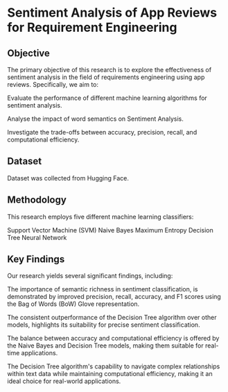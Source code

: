 # Sentiment Analysis of App Reviews for Requirement Engineering

## Objective
The primary objective of this research is to explore the effectiveness of sentiment analysis in the field of requirements engineering using app reviews. Specifically, we aim to:

Evaluate the performance of different machine learning algorithms for sentiment analysis.

Analyse the impact of word semantics on Sentiment Analysis.

Investigate the trade-offs between accuracy, precision, recall, and computational efficiency.

## Dataset
Dataset was collected from Hugging Face. 

## Methodology
This research employs five different machine learning classifiers:

Support Vector Machine (SVM)
Naive Bayes
Maximum Entropy
Decision Tree
Neural Network


## Key Findings
Our research yields several significant findings, including:

The importance of semantic richness in sentiment classification, is demonstrated by improved precision, recall, accuracy, and F1 scores using the Bag of Words (BoW) Glove representation.

The consistent outperformance of the Decision Tree algorithm over other models, highlights its suitability for precise sentiment classification.

The balance between accuracy and computational efficiency is offered by the Naive Bayes and Decision Tree models, making them suitable for real-time applications.


The Decision Tree algorithm's capability to navigate complex relationships within text data while maintaining computational efficiency, making it an ideal choice for real-world applications.
